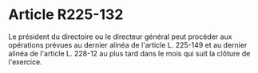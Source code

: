 # Article R225-132

Le président du directoire ou le directeur général peut procéder aux opérations prévues au dernier alinéa de l'article L. 225-149 et au dernier alinéa de l'article L. 228-12 au plus tard dans le mois qui suit la clôture de l'exercice.
